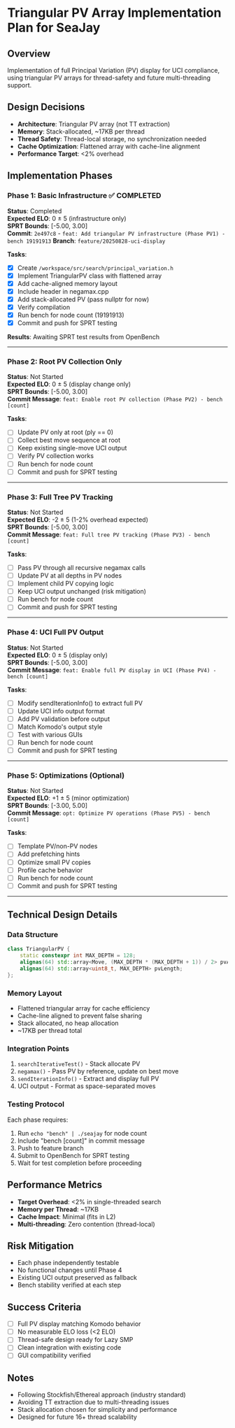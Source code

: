 # Triangular PV Array Implementation Plan for SeaJay

## Overview
Implementation of full Principal Variation (PV) display for UCI compliance, using triangular PV arrays for thread-safety and future multi-threading support.

## Design Decisions
- **Architecture**: Triangular PV array (not TT extraction)
- **Memory**: Stack-allocated, ~17KB per thread
- **Thread Safety**: Thread-local storage, no synchronization needed
- **Cache Optimization**: Flattened array with cache-line alignment
- **Performance Target**: <2% overhead

## Implementation Phases

### Phase 1: Basic Infrastructure ✅ COMPLETED
**Status**: Completed  
**Expected ELO**: 0 ± 5 (infrastructure only)  
**SPRT Bounds**: [-5.00, 3.00]  
**Commit**: `2e497c8` - `feat: Add triangular PV infrastructure (Phase PV1) - bench 19191913`
**Branch**: `feature/20250828-uci-display`

**Tasks**:
- [x] Create `/workspace/src/search/principal_variation.h`
- [x] Implement TriangularPV class with flattened array
- [x] Add cache-aligned memory layout
- [x] Include header in negamax.cpp
- [x] Add stack-allocated PV (pass nullptr for now)
- [x] Verify compilation
- [x] Run bench for node count (19191913)
- [x] Commit and push for SPRT testing

**Results**: Awaiting SPRT test results from OpenBench

---

### Phase 2: Root PV Collection Only
**Status**: Not Started  
**Expected ELO**: 0 ± 5 (display change only)  
**SPRT Bounds**: [-5.00, 3.00]  
**Commit Message**: `feat: Enable root PV collection (Phase PV2) - bench [count]`

**Tasks**:
- [ ] Update PV only at root (ply == 0)
- [ ] Collect best move sequence at root
- [ ] Keep existing single-move UCI output
- [ ] Verify PV collection works
- [ ] Run bench for node count
- [ ] Commit and push for SPRT testing

---

### Phase 3: Full Tree PV Tracking
**Status**: Not Started  
**Expected ELO**: -2 ± 5 (1-2% overhead expected)  
**SPRT Bounds**: [-5.00, 3.00]  
**Commit Message**: `feat: Full tree PV tracking (Phase PV3) - bench [count]`

**Tasks**:
- [ ] Pass PV through all recursive negamax calls
- [ ] Update PV at all depths in PV nodes
- [ ] Implement child PV copying logic
- [ ] Keep UCI output unchanged (risk mitigation)
- [ ] Run bench for node count
- [ ] Commit and push for SPRT testing

---

### Phase 4: UCI Full PV Output
**Status**: Not Started  
**Expected ELO**: 0 ± 5 (display only)  
**SPRT Bounds**: [-5.00, 3.00]  
**Commit Message**: `feat: Enable full PV display in UCI (Phase PV4) - bench [count]`

**Tasks**:
- [ ] Modify sendIterationInfo() to extract full PV
- [ ] Update UCI info output format
- [ ] Add PV validation before output
- [ ] Match Komodo's output style
- [ ] Test with various GUIs
- [ ] Run bench for node count
- [ ] Commit and push for SPRT testing

---

### Phase 5: Optimizations (Optional)
**Status**: Not Started  
**Expected ELO**: +1 ± 5 (minor optimization)  
**SPRT Bounds**: [-3.00, 5.00]  
**Commit Message**: `opt: Optimize PV operations (Phase PV5) - bench [count]`

**Tasks**:
- [ ] Template PV/non-PV nodes
- [ ] Add prefetching hints
- [ ] Optimize small PV copies
- [ ] Profile cache behavior
- [ ] Run bench for node count
- [ ] Commit and push for SPRT testing

---

## Technical Design Details

### Data Structure
```cpp
class TriangularPV {
    static constexpr int MAX_DEPTH = 128;
    alignas(64) std::array<Move, (MAX_DEPTH * (MAX_DEPTH + 1)) / 2> pvArray;
    alignas(64) std::array<uint8_t, MAX_DEPTH> pvLength;
};
```

### Memory Layout
- Flattened triangular array for cache efficiency
- Cache-line aligned to prevent false sharing
- Stack allocated, no heap allocation
- ~17KB per thread total

### Integration Points
1. `searchIterativeTest()` - Stack allocate PV
2. `negamax()` - Pass PV by reference, update on best move
3. `sendIterationInfo()` - Extract and display full PV
4. UCI output - Format as space-separated moves

### Testing Protocol
Each phase requires:
1. Run `echo "bench" | ./seajay` for node count
2. Include "bench [count]" in commit message
3. Push to feature branch
4. Submit to OpenBench for SPRT testing
5. Wait for test completion before proceeding

## Performance Metrics
- **Target Overhead**: <2% in single-threaded search
- **Memory per Thread**: ~17KB
- **Cache Impact**: Minimal (fits in L2)
- **Multi-threading**: Zero contention (thread-local)

## Risk Mitigation
- Each phase independently testable
- No functional changes until Phase 4
- Existing UCI output preserved as fallback
- Bench stability verified at each step

## Success Criteria
- [ ] Full PV display matching Komodo behavior
- [ ] No measurable ELO loss (<2 ELO)
- [ ] Thread-safe design ready for Lazy SMP
- [ ] Clean integration with existing code
- [ ] GUI compatibility verified

## Notes
- Following Stockfish/Ethereal approach (industry standard)
- Avoiding TT extraction due to multi-threading issues
- Stack allocation chosen for simplicity and performance
- Designed for future 16+ thread scalability